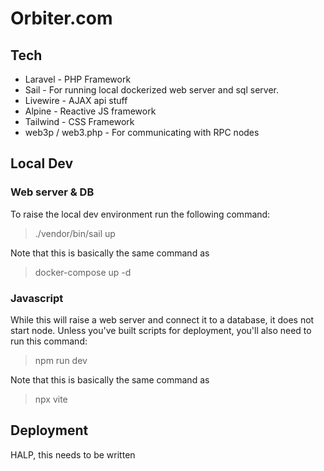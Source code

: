 # Orbiter.com

## Tech

  - Laravel - PHP Framework
  - Sail - For running local dockerized web server and sql server.
  - Livewire - AJAX api stuff
  - Alpine - Reactive JS framework
  - Tailwind - CSS Framework
  - web3p / web3.php - For communicating with RPC nodes

## Local Dev

### Web server & DB

To raise the local dev environment run the following command:

> ./vendor/bin/sail up

Note that this is basically the same command as

> docker-compose up -d

### Javascript

While this will raise a web server and connect it to a database, it does not start node. Unless you've built scripts for deployment, you'll also need to run this command:

> npm run dev

Note that this is basically the same command as

> npx vite

## Deployment

HALP, this needs to be written